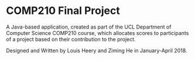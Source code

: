 # COMP210 Final Project

A Java-based application, created as part of the UCL Department of Computer Science COMP210 course, which allocates scores to participants of a project based on their contribution to the project.

Designed and Written by Louis Heery and Ziming He in January-April 2018.
